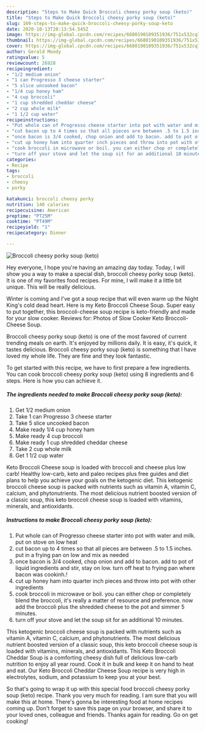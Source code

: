 ```yaml
---
description: "Steps to Make Quick Broccoli cheesy porky soup (keto)"
title: "Steps to Make Quick Broccoli cheesy porky soup (keto)"
slug: 169-steps-to-make-quick-broccoli-cheesy-porky-soup-keto
date: 2020-10-13T20:13:54.545Z
image: https://img-global.cpcdn.com/recipes/6680190109351936/751x532cq70/broccoli-cheesy-porky-soup-keto-recipe-main-photo.jpg
thumbnail: https://img-global.cpcdn.com/recipes/6680190109351936/751x532cq70/broccoli-cheesy-porky-soup-keto-recipe-main-photo.jpg
cover: https://img-global.cpcdn.com/recipes/6680190109351936/751x532cq70/broccoli-cheesy-porky-soup-keto-recipe-main-photo.jpg
author: Gerald Moody
ratingvalue: 5
reviewcount: 26928
recipeingredient:
- "1/2 medium onion"
- "1 can Progresso 3 cheese starter"
- "5 slice uncooked bacon"
- "1/4 cup honey ham"
- "4 cup broccoli"
- "1 cup shredded cheddar cheese"
- "2 cup whole milk"
- "1 1/2 cup water"
recipeinstructions:
- "Put whole can of Progresso cheese starter into pot with water and milk. put on stove on low heat"
- "cut bacon up to 4 times so that all pieces are between .5 to 1.5 inches. put in a frying pan on low and mix as needed"
- "once bacon is 3/4 cooked, chop onion and add to bacon. add to pot of liquid ingredients and stir, stay on low. turn off heat to frying pan where bacon was cookinh.!"
- "cut up honey ham into quarter inch pieces and throw into pot with other ingredients"
- "cook broccoli in microwave or boil. you can either chop or completely blend the broccoli, it&#39;s really a matter of resource and preference. now add the broccoli plus the shredded cheese to the pot and simmer 5 minutes."
- "turn off your stove and let the soup sit for an additional 10 minutes."
categories:
- Recipe
tags:
- broccoli
- cheesy
- porky

katakunci: broccoli cheesy porky 
nutrition: 140 calories
recipecuisine: American
preptime: "PT25M"
cooktime: "PT49M"
recipeyield: "1"
recipecategory: Dinner

---
```



![Broccoli cheesy porky soup (keto)](https://img-global.cpcdn.com/recipes/6680190109351936/751x532cq70/broccoli-cheesy-porky-soup-keto-recipe-main-photo.jpg)

Hey everyone, I hope you're having an amazing day today. Today, I will show you a way to make a special dish, broccoli cheesy porky soup (keto). It is one of my favorites food recipes. For mine, I will make it a little bit unique. This will be really delicious.

Winter is coming and I&#39;ve got a soup recipe that will even warm up the Night King&#39;s cold dead heart. Here is my Keto Broccoli Cheese Soup. Super easy to put together, this broccoli-cheese soup recipe is keto-friendly and made for your slow cooker. Reviews for: Photos of Slow Cooker Keto Broccoli-Cheese Soup.

Broccoli cheesy porky soup (keto) is one of the most favored of current trending meals on earth. It's enjoyed by millions daily. It is easy, it's quick, it tastes delicious. Broccoli cheesy porky soup (keto) is something that I have loved my whole life. They are fine and they look fantastic.


To get started with this recipe, we have to first prepare a few ingredients. You can cook broccoli cheesy porky soup (keto) using 8 ingredients and 6 steps. Here is how you can achieve it.

<!--inarticleads1-->

##### The ingredients needed to make Broccoli cheesy porky soup (keto):

1. Get 1/2 medium onion
1. Take 1 can Progresso 3 cheese starter
1. Take 5 slice uncooked bacon
1. Make ready 1/4 cup honey ham
1. Make ready 4 cup broccoli
1. Make ready 1 cup shredded cheddar cheese
1. Take 2 cup whole milk
1. Get 1 1/2 cup water


Keto Broccoli Cheese soup is loaded with broccoli and cheese plus low carb! Healthy low-carb, keto and paleo recipes plus free guides and diet plans to help you achieve your goals on the ketogenic diet. This ketogenic broccoli cheese soup is packed with nutrients such as vitamin A, vitamin C, calcium, and phytonutrients. The most delicious nutrient boosted version of a classic soup, this keto broccoli cheese soup is loaded with vitamins, minerals, and antioxidants. 

<!--inarticleads2-->

##### Instructions to make Broccoli cheesy porky soup (keto):

1. Put whole can of Progresso cheese starter into pot with water and milk. put on stove on low heat
1. cut bacon up to 4 times so that all pieces are between .5 to 1.5 inches. put in a frying pan on low and mix as needed
1. once bacon is 3/4 cooked, chop onion and add to bacon. add to pot of liquid ingredients and stir, stay on low. turn off heat to frying pan where bacon was cookinh.!
1. cut up honey ham into quarter inch pieces and throw into pot with other ingredients
1. cook broccoli in microwave or boil. you can either chop or completely blend the broccoli, it&#39;s really a matter of resource and preference. now add the broccoli plus the shredded cheese to the pot and simmer 5 minutes.
1. turn off your stove and let the soup sit for an additional 10 minutes.


This ketogenic broccoli cheese soup is packed with nutrients such as vitamin A, vitamin C, calcium, and phytonutrients. The most delicious nutrient boosted version of a classic soup, this keto broccoli cheese soup is loaded with vitamins, minerals, and antioxidants. This Keto Broccoli Cheddar Soup is a comforting cheesy dish full of delicious low-carb nutrition to enjoy all year round. Cook it in bulk and keep it on hand to heat and eat. Our Keto Broccoli Cheddar Cheese Soup recipe is very high in electrolytes, sodium, and potassium to keep you at your best. 

So that's going to wrap it up with this special food broccoli cheesy porky soup (keto) recipe. Thank you very much for reading. I am sure that you will make this at home. There's gonna be interesting food at home recipes coming up. Don't forget to save this page on your browser, and share it to your loved ones, colleague and friends. Thanks again for reading. Go on get cooking!
